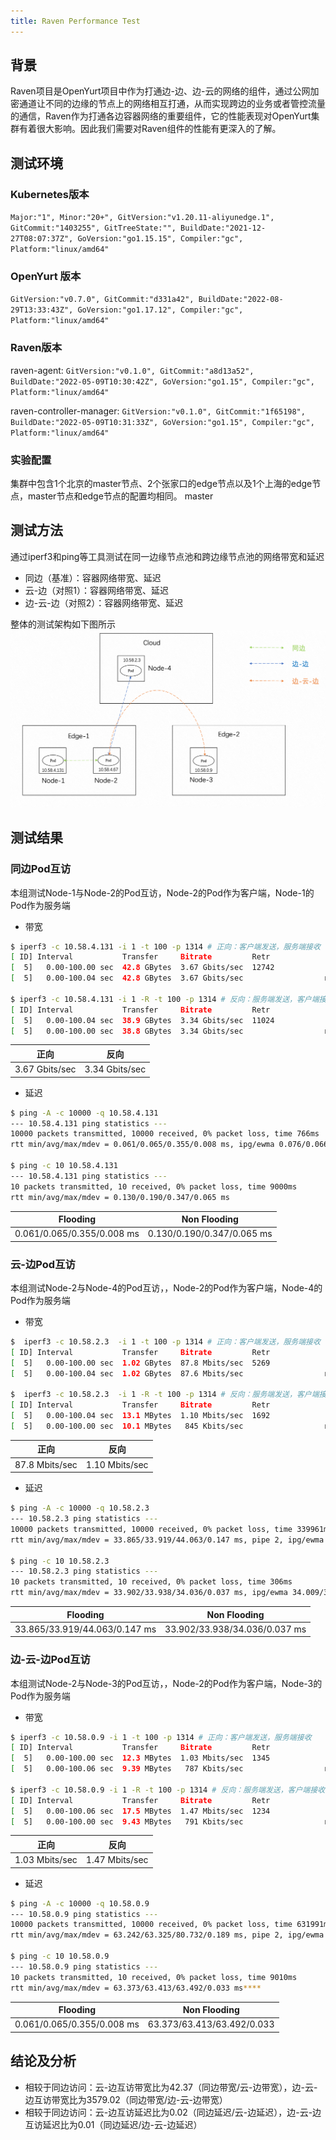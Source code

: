 ```yaml
---
title: Raven Performance Test
---
```


## 背景
Raven项目是OpenYurt项目中作为打通边-边、边-云的网络的组件，通过公网加密通道让不同的边缘的节点上的网络相互打通，从而实现跨边的业务或者管控流量的通信，Raven作为打通各边容器网络的重要组件，它的性能表现对OpenYurt集群有着很大影响。因此我们需要对Raven组件的性能有更深入的了解。
## 测试环境
### Kubernetes版本
`Major:"1", Minor:"20+", GitVersion:"v1.20.11-aliyunedge.1", GitCommit:"1403255", GitTreeState:"", BuildDate:"2021-12-27T08:07:37Z", GoVersion:"go1.15.15", Compiler:"gc", Platform:"linux/amd64"`
### OpenYurt 版本
`GitVersion:"v0.7.0", GitCommit:"d331a42", BuildDate:"2022-08-29T13:33:43Z", GoVersion:"go1.17.12", Compiler:"gc", Platform:"linux/amd64"`
### Raven版本
raven-agent: `GitVersion:"v0.1.0", GitCommit:"a8d13a52", BuildDate:"2022-05-09T10:30:42Z", GoVersion:"go1.15", Compiler:"gc", Platform:"linux/amd64"`

raven-controller-manager: `GitVersion:"v0.1.0", GitCommit:"1f65198", BuildDate:"2022-05-09T10:31:33Z", GoVersion:"go1.15", Compiler:"gc", Platform:"linux/amd64"`
### 实验配置
集群中包含1个北京的master节点、2个张家口的edge节点以及1个上海的edge节点，master节点和edge节点的配置均相同。
master

## 测试方法
通过iperf3和ping等工具测试在同一边缘节点池和跨边缘节点池的网络带宽和延迟

- 同边（基准）：容器网络带宽、延迟
- 云-边（对照1）：容器网络带宽、延迟
- 边-云-边（对照2）：容器网络带宽、延迟

整体的测试架构如下图所示
![](../../../../../static/img/docs/test-report/raven/arch.png)

## 测试结果

### 同边Pod互访
本组测试Node-1与Node-2的Pod互访，Node-2的Pod作为客户端，Node-1的Pod作为服务端

- 带宽

```bash
$ iperf3 -c 10.58.4.131 -i 1 -t 100 -p 1314 # 正向：客户端发送，服务端接收
[ ID] Interval           Transfer     Bitrate         Retr
[  5]   0.00-100.00 sec  42.8 GBytes  3.67 Gbits/sec  12742             sender
[  5]   0.00-100.04 sec  42.8 GBytes  3.67 Gbits/sec                  receiver

$ iperf3 -c 10.58.4.131 -i 1 -R -t 100 -p 1314 # 反向：服务端发送，客户端接收
[ ID] Interval           Transfer     Bitrate         Retr
[  5]   0.00-100.04 sec  38.9 GBytes  3.34 Gbits/sec  11024             sender
[  5]   0.00-100.00 sec  38.8 GBytes  3.34 Gbits/sec                  receiver
```

| 正向                  | 反向              |
|---------------------|-----------------|
| 3.67 Gbits/sec      | 3.34 Gbits/sec  |

- 延迟
```bash
$ ping -A -c 10000 -q 10.58.4.131
--- 10.58.4.131 ping statistics ---
10000 packets transmitted, 10000 received, 0% packet loss, time 766ms
rtt min/avg/max/mdev = 0.061/0.065/0.355/0.008 ms, ipg/ewma 0.076/0.066 ms

$ ping -c 10 10.58.4.131
--- 10.58.4.131 ping statistics ---
10 packets transmitted, 10 received, 0% packet loss, time 9000ms
rtt min/avg/max/mdev = 0.130/0.190/0.347/0.065 ms
```

| Flooding                   | Non Flooding               |
|----------------------------|----------------------------|
| 0.061/0.065/0.355/0.008 ms | 0.130/0.190/0.347/0.065 ms |


### 云-边Pod互访

本组测试Node-2与Node-4的Pod互访，，Node-2的Pod作为客户端，Node-4的Pod作为服务端

- 带宽

```bash
$  iperf3 -c 10.58.2.3  -i 1 -t 100 -p 1314 # 正向：客户端发送，服务端接收
[ ID] Interval           Transfer     Bitrate         Retr
[  5]   0.00-100.00 sec  1.02 GBytes  87.8 Mbits/sec  5269             sender
[  5]   0.00-100.04 sec  1.02 GBytes  87.6 Mbits/sec                  receiver

$  iperf3 -c 10.58.2.3  -i 1 -R -t 100 -p 1314 # 反向：服务端发送，客户端接收
[ ID] Interval           Transfer     Bitrate         Retr
[  5]   0.00-100.04 sec  13.1 MBytes  1.10 Mbits/sec  1692             sender
[  5]   0.00-100.00 sec  10.1 MBytes   845 Kbits/sec                  receiver
```

| 正向                  | 反向              |
|---------------------|-----------------|
| 87.8 Mbits/sec       | 1.10 Mbits/sec  |

- 延迟
```bash
$ ping -A -c 10000 -q 10.58.2.3
--- 10.58.2.3 ping statistics ---
10000 packets transmitted, 10000 received, 0% packet loss, time 339961ms
rtt min/avg/max/mdev = 33.865/33.919/44.063/0.147 ms, pipe 2, ipg/ewma 33.999/33.909 ms

$ ping -c 10 10.58.2.3
--- 10.58.2.3 ping statistics ---
10 packets transmitted, 10 received, 0% packet loss, time 306ms
rtt min/avg/max/mdev = 33.902/33.938/34.036/0.037 ms, ipg/ewma 34.009/33.960 ms

```

| Flooding                   | Non Flooding               |
|----------------------------|----------------------------|
| 33.865/33.919/44.063/0.147 ms | 33.902/33.938/34.036/0.037 ms |

### 边-云-边Pod互访

本组测试Node-2与Node-3的Pod互访，，Node-2的Pod作为客户端，Node-3的Pod作为服务端

- 带宽

```bash
$ iperf3 -c 10.58.0.9 -i 1 -t 100 -p 1314 # 正向：客户端发送，服务端接收
[ ID] Interval           Transfer     Bitrate         Retr
[  5]   0.00-100.00 sec  12.3 MBytes  1.03 Mbits/sec  1345             sender
[  5]   0.00-100.06 sec  9.39 MBytes   787 Kbits/sec                  receiver

$ iperf3 -c 10.58.0.9 -i 1 -R -t 100 -p 1314 # 反向：服务端发送，客户端接收
[ ID] Interval           Transfer     Bitrate         Retr
[  5]   0.00-100.06 sec  17.5 MBytes  1.47 Mbits/sec  1234             sender
[  5]   0.00-100.00 sec  9.43 MBytes   791 Kbits/sec                  receiver

```

| 正向                  | 反向              |
|---------------------|-----------------|
| 1.03 Mbits/sec      | 1.47 Mbits/sec |

- 延迟
```bash
$ ping -A -c 10000 -q 10.58.0.9
--- 10.58.0.9 ping statistics ---
10000 packets transmitted, 10000 received, 0% packet loss, time 631991ms
rtt min/avg/max/mdev = 63.242/63.325/80.732/0.189 ms, pipe 2, ipg/ewma 63.205/63.364 ms

$ ping -c 10 10.58.0.9
--- 10.58.0.9 ping statistics ---
10 packets transmitted, 10 received, 0% packet loss, time 9010ms
rtt min/avg/max/mdev = 63.373/63.413/63.492/0.033 ms****

```

| Flooding                   | Non Flooding               |
|----------------------------|----------------------------|
| 0.061/0.065/0.355/0.008 ms | 63.373/63.413/63.492/0.033 |

## 结论及分析

- 相较于同边访问：云-边互访带宽比为42.37（同边带宽/云-边带宽），边-云-边互访带宽比为3579.02（同边带宽/边-云-边带宽）
- 相较于同边访问：云-边互访延迟比为0.02（同边延迟/云-边延迟），边-云-边互访延迟比为0.01（同边延迟/边-云-边延迟）
